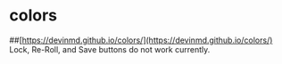 # colors
##[https://devinmd.github.io/colors/](https://devinmd.github.io/colors/)
Lock, Re-Roll, and Save buttons do not work currently.
